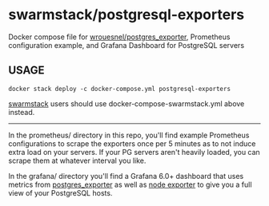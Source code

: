 # swarmstack/postgresql-exporters

Docker compose file for [wrouesnel/postgres_exporter](https://github.com/wrouesnel/postgres_exporter), Prometheus configuration example, and Grafana Dashboard for PostgreSQL servers


## USAGE

```
docker stack deploy -c docker-compose.yml postgresql-exporters
```

[swarmstack](https://github.com/swarmstack/swarmstack) users should use docker-compose-swarmstack.yml above instead.

---

In the prometheus/ directory in this repo, you'll find example Prometheus configurations to scrape the exporters once per 5 minutes as to not induce extra load on your servers. If your PG servers aren't heavily loaded, you can scrape them at whatever interval you like.

In the grafana/ directory you'll find a Grafana 6.0+ dashboard that uses metrics from [postgres_exporter](https://github.com/wrouesnel/postgres_exporter) as well as [node exporter](https://github.com/prometheus/node_exporter) to give you a full view of your PostgreSQL hosts.
